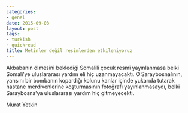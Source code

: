 ```yaml
---
categories:
- genel
date: 2015-09-03
layout: post
tags:
- turkish
- quickread
title: Metinler değil resimlerden etkileniyoruz
---
```


Akbabanın ölmesini beklediği Somalili çocuk resmi yayınlanmasa belki Somali’ye uluslararası yardım eli hiç uzanmayacaktı. O Saraybosnalının, yarısını bir bombanın kopardığı kolunu kanlar içinde yukarıda tutarak hastane merdivenlerine koşturmasının fotoğrafı yayınlanmasaydı, belki Saraybosna’ya uluslararası yardım hiç gitmeyecekti.

Murat Yetkin
